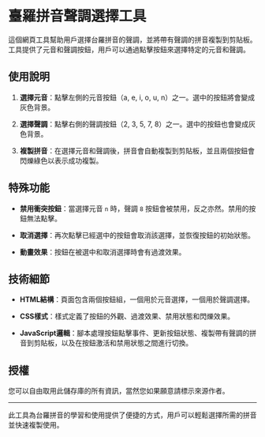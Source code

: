 # 臺羅拼音聲調選擇工具

這個網頁工具幫助用戶選擇台羅拼音的聲調，並將帶有聲調的拼音複製到剪貼板。工具提供了元音和聲調按鈕，用戶可以通過點擊按鈕來選擇特定的元音和聲調。

## 使用說明

1. **選擇元音**：點擊左側的元音按鈕（a, e, i, o, u, n）之一。選中的按鈕將會變成灰色背景。

2. **選擇聲調**：點擊右側的聲調按鈕（2, 3, 5, 7, 8）之一。選中的按鈕也會變成灰色背景。

3. **複製拼音**：在選擇元音和聲調後，拼音會自動複製到剪貼板，並且兩個按鈕會閃爍綠色以表示成功複製。

## 特殊功能

- **禁用衝突按鈕**：當選擇元音 `n` 時，聲調 `8` 按鈕會被禁用，反之亦然。禁用的按鈕無法點擊。

- **取消選擇**：再次點擊已經選中的按鈕會取消該選擇，並恢復按鈕的初始狀態。

- **動畫效果**：按鈕在被選中和取消選擇時會有過渡效果。


## 技術細節


- **HTML結構**：頁面包含兩個按鈕組，一個用於元音選擇，一個用於聲調選擇。

- **CSS樣式**：樣式定義了按鈕的外觀、過渡效果、禁用狀態和閃爍效果。

- **JavaScript邏輯**：腳本處理按鈕點擊事件、更新按鈕狀態、複製帶有聲調的拼音到剪貼板，以及在按鈕激活和禁用狀態之間進行切換。

## 授權

您可以自由取用此儲存庫的所有資訊，當然您如果願意請標示來源作者。

---
此工具為台羅拼音的學習和使用提供了便捷的方式，用戶可以輕鬆選擇所需的拼音並快速複製使用。
